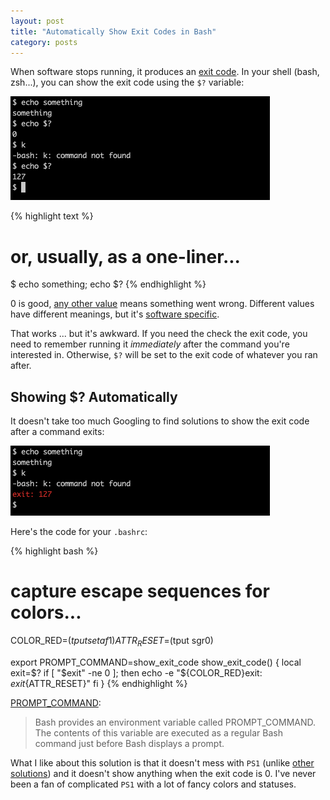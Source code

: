 ```yaml
---
layout: post
title: "Automatically Show Exit Codes in Bash"
category: posts
---
```


When software stops running, it produces an [exit code](https://en.wikipedia.org/wiki/Exit_status). In your shell (bash, zsh...),
you can show the exit code using the `$?` variable:

![terminal with exit code](/assets/exit-code-bash/terminal-with-exit-code.png)

{% highlight text %}
# or, usually, as a one-liner...

$ echo something; echo $?
{% endhighlight %}

0 is good, [any other value](https://www.tldp.org/LDP/abs/html/exit-status.html) means something went
wrong. Different values have different meanings, but it's [software specific](https://stackoverflow.com/questions/1101957/are-there-any-standard-exit-status-codes-in-linux).

That works ... but it's awkward. If you need the check the exit code, you need
to remember running it _immediately_ after the command you're interested in.
Otherwise, `$?` will be set to the exit code of whatever you ran after.


## Showing $? Automatically

It doesn't take too much Googling to find solutions to show the exit code after a command exits:

![terminal with loud exit code](/assets/exit-code-bash/terminal-with-loud-exit-code.png)

Here's the code for your `.bashrc`:

{% highlight bash %}
# capture escape sequences for colors...
COLOR_RED=$(tput setaf 1)
ATTR_RESET=$(tput sgr0)

export PROMPT_COMMAND=show_exit_code
show_exit_code() {
  local exit=$?
  if [ "$exit" -ne 0 ]; then
    echo -e "${COLOR_RED}exit: ${exit}${ATTR_RESET}"
  fi
}
{% endhighlight %}

[PROMPT_COMMAND](https://tldp.org/HOWTO/Bash-Prompt-HOWTO/x264.html):

> Bash provides an environment variable called PROMPT_COMMAND.
> The contents of this variable are executed as a regular Bash command just before Bash displays a prompt.

What I like about this solution is that it doesn't mess with `PS1` (unlike
[other](https://gist.github.com/weibeld/f3b6e6187029924a9b3d)
[solutions](https://stackoverflow.com/questions/16715103/bash-prompt-with-last-exit-code))
and it doesn't show anything when the exit code is 0. I've never been a fan of
complicated `PS1` with a lot of fancy colors and statuses.

